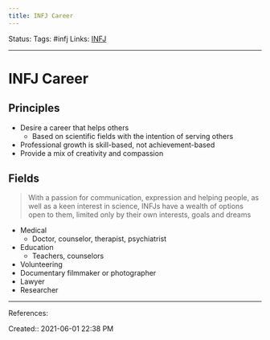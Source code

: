 ```yaml
---
title: INFJ Career
---
```

Status:
Tags: #infj
Links: [INFJ](out/infj.md)
___
# INFJ Career
## Principles
- Desire a career that helps others
	- Based on scientific fields with the intention of serving others
- Professional growth is skill-based, not achievement-based
- Provide a mix of creativity and compassion
## Fields
> With a passion for communication, expression and helping people, as well as a keen interest in science, INFJs have a wealth of options open to them, limited only by their own interests, goals and dreams
- Medical
	- Doctor, counselor, therapist, psychiatrist
- Education
	- Teachers, counselors
- Volunteering
- Documentary filmmaker or photographer
- Lawyer
- Researcher
___
References:

Created:: 2021-06-01 22:38 PM